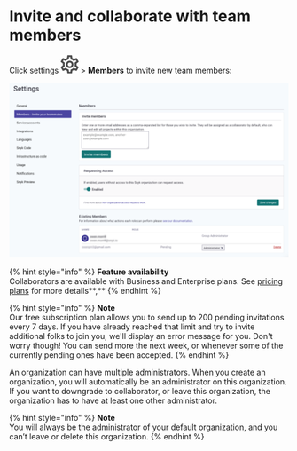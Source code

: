# Invite and collaborate with team members

Click settings ![](../../../.gitbook/assets/cog_icon.png) &gt; **Members** to invite new team members:

![](../../../.gitbook/assets/image%20%288%29.png)

{% hint style="info" %}
**Feature availability**  
Collaborators are available with Business and Enterprise plans. See [pricing plans](https://snyk.io/plans/) for more details**,**
{% endhint %}

{% hint style="info" %}
**Note**  
Our free subscription plan allows you to send up to 200 pending invitations every 7 days. If you have already reached that limit and try to invite additional folks to join you, we'll display an error message for you. Don't worry though! You can send more the next week, or whenever some of the currently pending ones have been accepted.
{% endhint %}

An organization can have multiple administrators. When you create an organization, you will automatically be an administrator on this organization. If you want to downgrade to collaborator, or leave this organization, the organization has to have at least one other administrator.

{% hint style="info" %}
**Note**  
You will always be the administrator of your default organization, and you can’t leave or delete this organization.
{% endhint %}

